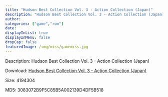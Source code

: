 ```yaml
---
title: "Hudson Best Collection Vol. 3 - Action Collection (Japan)"
description: "Hudson Best Collection Vol. 3 - Action Collection (Japan)"
author: 
categories: ["game","rom"]
date: 
displayInList: true
displayInMenu: false
dropCap: false
featuredImage: /img/miss/gamemiss.jpg
---
```


Description: Hudson Best Collection Vol. 3 - Action Collection (Japan)

Download: <a style="text-decoration:underline;" href="https://mega.nz/#!6KBmlYbb!G8m1YJzgd1gNHbjRwlCDxD1HME9bS49xIVTrwFvrbUA" target = "_blank" rel = "nofollow" > Hudson Best Collection Vol. 3 - Action Collection (Japan)</a>

Size: 4194304

MD5: 3083072B9F5C85B5A002139D4DF5B518

